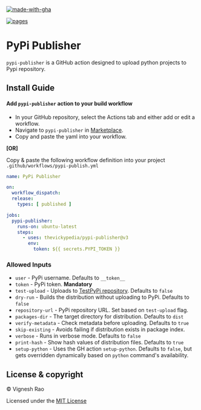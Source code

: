 [![made-with-gha](https://img.shields.io/badge/Made%20with-Github_Actions-black?style=for-the-badge&logo=GitHub)][marketplace]

[![pages](https://github.com/thevickypedia/none-shall-pass/actions/workflows/pages/pages-build-deployment/badge.svg)][pages]

# PyPi Publisher

`pypi-publisher` is a GitHub action designed to upload python projects to Pypi repository.

## Install Guide

#### Add `pypi-publisher` action to your build workflow

- In your GitHub repository, select the Actions tab and either add or edit a workflow.
- Navigate to `pypi-publisher` in [Marketplace][marketplace].
- Copy and paste the yaml into your workflow.

**[OR]**

Copy & paste the following workflow definition into your project `.github/workflows/pypi-publish.yml`

```yaml
name: PyPi Publisher

on:
  workflow_dispatch:
  release:
    types: [ published ]

jobs:
  pypi-publisher:
    runs-on: ubuntu-latest
    steps:
      - uses: thevickypedia/pypi-publisher@v3
        env:
          token: ${{ secrets.PYPI_TOKEN }}
```

### Allowed Inputs

- `user` - PyPi username. Defaults to `__token__`
- `token` - PyPi token. **Mandatory**
- `test-upload` - Uploads to [TestPyPi repository][test-pypi]. Defaults to `false`
- `dry-run` - Builds the distribution without uploading to PyPi. Defaults to `false`
- `repository-url` - PyPi repository URL. Set based on `test-upload` flag.
- `packages-dir` - The target directory for distribution. Defaults to `dist`
- `verify-metadata` - Check metadata before uploading. Defaults to `true`
- `skip-existing` - Avoids failing if distribution exists in package index.
- `verbose` - Runs in verbose mode. Defaults to `false`
- `print-hash` - Show hash values of distribution files. Defaults to `true`
- `setup-python` - Uses the GH action `setup-python`. Defaults to `false`,
but gets overridden dynamically based on `python` command's availability.

## License & copyright

&copy; Vignesh Rao

Licensed under the [MIT License][license]

[pages]: https://thevickypedia.github.io/pypi-publisher/
[license]: https://github.com/thevickypedia/pypi-publish/blob/main/LICENSE
[test-pypi]: https://test.pypi.org
[marketplace]: https://github.com/marketplace/actions/pypi-publisher
